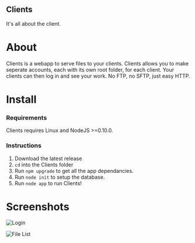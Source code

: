 Clients
-------
It's all about the client.

About
=====
Clients is a webapp to serve files to your clients. Clients allows you to make seperate accounts, each with its own root folder, for each client. Your clients can then log in and see your work. No FTP, no SFTP, just easy HTTP.

Install
=======

### Requirements
Clients requires Linux and NodeJS >=0.10.0.

### Instructions

1. Download the latest release
2. `cd` into the Clients folder
3. Run `npm upgrade` to get all the app dependancies.
4. Run `node init` to setup the database.
5. Run `node app` to run Clients!

Screenshots
===========
![Login](https://raw.github.com/wiki/blopker/Clients/screenshots/login.png)

![File List](https://raw.github.com/wiki/blopker/Clients/screenshots/list.png)

